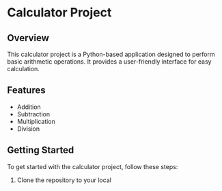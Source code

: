 # Calculator Project

## Overview
This calculator project is a Python-based application designed to perform basic arithmetic operations. It provides a user-friendly interface for easy calculation.

## Features
- Addition
- Subtraction
- Multiplication
- Division

## Getting Started
To get started with the calculator project, follow these steps:
1. Clone the repository to your local
